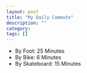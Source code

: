 ```yaml
---
layout: post
title: "My Daily Commute"
description: ""
category: 
tags: []
---
```


- By Foot: 25 Minutes
- By Bike: 6 Minutes
- By Skateboard: 15 Minutes

